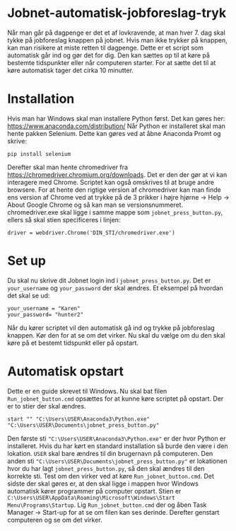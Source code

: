 # Jobnet-automatisk-jobforeslag-tryk
Når man går på dagpenge er det et af lovkravende, at man hver 7. dag skal tykke på jobforeslag knappen på jobnet. Hvis man ikke trykker på knappen, kan man risikere at miste retten til dagpenge. Dette er et script som automatisk går ind og gør det for dig. Den kan sættes op til at køre på bestemte tidspunkter eller når computeren starter. For at sætte det til at køre automatisk tager det cirka 10 minutter.

# Installation
Hvis man har Windows skal man installere Python først. Det kan gøres her: https://www.anaconda.com/distribution/
Når Python er installeret skal man hente pakken Selenium. Dette kan gøres ved at åbne Anaconda Promt og skrive:
```
pip install selenium
```
Derefter skal man hente chromedriver fra https://chromedriver.chromium.org/downloads. Det er den der gør at vi kan interagere med Chrome. Scriptet kan også omskrives til at bruge andre browsere. For at hente den rigtige version af chromedriver kan man finde ens version af Chrome ved at trykke på de 3 prikker i højre hjørne -> Help -> About Google Chrome og så kan man se versionsnummeret. chromedriver.exe skal ligge i samme mappe som `jobnet_press_button.py`, ellers så skal stien specificeres i linjen:
```
driver = webdriver.Chrome('DIN_STI/chromedriver.exe')
```

# Set up
Du skal nu skrive dit Jobnet login ind i `jobnet_press_button.py`. Det er `your_username` og `your_password` der skal ændres. Et eksempel på hvordan det skal se ud:
```
your_username = "Karen"
your_password= "hunter2"
```
Når du kører scriptet vil den automatisk gå ind og trykke på jobforeslag knappen. Kør den for at se om det virker. Nu skal du vælge om du den skal køre på et bestemt tidspunkt eller på opstart.

# Automatisk opstart
Dette er en guide skrevet til Windows. Nu skal bat filen `Run_jobnet_button.cmd` opsættes for at kunne køre scriptet på opstart. Der er to stier der skal ændres.
```
start "" "C:\Users\USER\Anaconda3\Python.exe" "C:\Users\USER\Documents\jobnet_press_button.py"
```

Den første sti `"C:\Users\USER\Anaconda3\Python.exe"` er der hvor Python er installeret. Hvis du har kørt en standard installation så burde den være i den lokation. `USER` skal bare ændres til din brugernavn på computeren. Den anden sti `"C:\Users\USER\Documents\jobnet_press_button.py"` er lokationen hvor du har lagt `jobnet_press_button.py`, så den skal ændres til den korrekte sti. Test om den virker ved at køre `Run_jobnet_button.cmd`. Det sidste der skal gøres er, at den skal ligge i mappen hvor Windows automatisk kører programmer på computer opstart. Stien er `C:\Users\USER\AppData\Roaming\Microsoft\Windows\Start Menu\Programs\Startup`. Lig `Run_jobnet_button.cmd` der og åben Task Manager -> Start-up for at se om filen kan ses derinde. Derefter genstart computeren og se om det virker.
